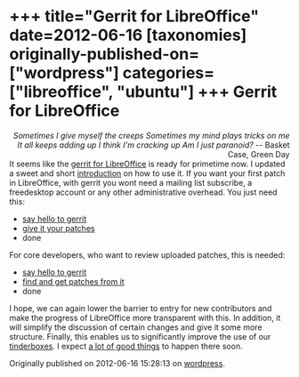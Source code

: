 +++
title="Gerrit for LibreOffice"
date=2012-06-16
[taxonomies]
originally-published-on=["wordpress"]
categories=["libreoffice", "ubuntu"]
+++
Gerrit for LibreOffice
======================

<div style="text-align:right;"><em>Sometimes I give myself the creeps
Sometimes my mind plays tricks on me
It all keeps adding up
I think I'm cracking up
Am I just paranoid?</em>
-- Basket Case, Green Day</div>
<div>
It seems like the <a href="https://gerrit.libreoffice.org/" rel="nofollow">gerrit for LibreOffice</a> is ready for primetime now. I updated a sweet and short <a href="https://wiki.documentfoundation.org/Development/gerrit" rel="nofollow">introduction</a> on how to use it. If you want your first patch in LibreOffice, with gerrit you wont need a mailing list subscribe, a freedesktop account or any other administrative overhead. You just need this:</div>
<ul>
	<li><a href="https://wiki.documentfoundation.org/Development/gerrit/setup" rel="nofollow">say hello to gerrit</a></li>
	<li><a href="https://wiki.documentfoundation.org/Development/gerrit/SubmitPatch" rel="nofollow">give it your patches</a></li>
	<li>done</li>
</ul>
For core developers, who want to review uploaded patches, this is needed:
<ul>
	<li><a href="https://wiki.documentfoundation.org/Development/gerrit/setup" rel="nofollow">say hello to gerrit</a></li>
	<li><a href="https://wiki.documentfoundation.org/Development/gerrit/PatchReview" rel="nofollow">find and get patches from it</a></li>
	<li>done</li>
</ul>
I hope, we can again lower the barrier to entry for new contributors and make the progress of LibreOffice more transparent with this. In addition, it will simplify the discussion of certain changes and give it some more structure. Finally, this enables us to significantly improve the use of our <a href="http://tinderbox.libreoffice.org/MASTER/status.html" rel="nofollow">tinderboxes</a>. I expect <a href="http://nabble.documentfoundation.org/probabilistic-approach-to-tinderboxing-td3989662.html" rel="nofollow">a lot of good things</a> to happen there soon.

Originally published on 2012-06-16 15:28:13 on [wordpress](https://skyfromme.wordpress.com/2012/06/16/gerrit-for-libreoffice/).
